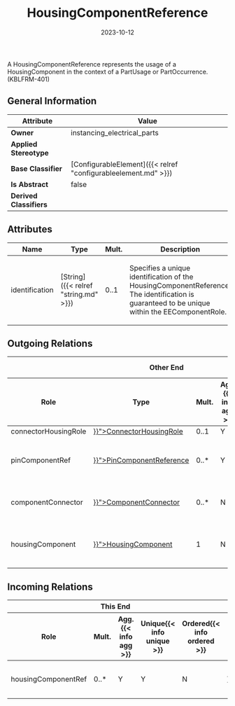 ﻿---
title: HousingComponentReference
toc: false
type: specs
date: "2023-10-12"
draft: false
specification: VEC
version: 2.1.0
documentType: "Recommendation"
elementType: Class
classes:
  - HousingComponentReference
menu_name: vec-2.1.0
---
<p>A HousingComponentReference represents the usage of a HousingComponent in the context of a PartUsage or PartOccurrence.  (KBLFRM-401) </p>

## General Information

| Attribute               | Value |
|-------------------------|-------|
| **Owner**               | instancing_electrical_parts |
| **Applied Stereotype**  |   |
| **Base Classifier**     | [ConfigurableElement]({{< relref "configurableelement.md" >}})<br/>  |
| **Is Abstract**         | false |
| **Derived Classifiers** |   |

## Attributes
|  Name  |  Type  |  Mult.  |  Description  |  Owning Classifier  |
|--------|--------|---------|---------------|--------------|
|identification| [String]({{< relref "string.md" >}}) | 0..1 | <p> Specifies a unique identification of the HousingComponentReference. The identification is guaranteed to be unique within the EEComponentRole.      </p> | [HousingComponentReference]({{< relref "housingcomponentreference.md" >}}) |

## Outgoing Relations
<table>
    <thead>
        <tr>
           <th colspan="6">Other End</th>
           <th colspan="1">This End</th>
           <th colspan="1">General</th>
        </tr>
        <tr>
           <th>Role</th>
           <th>Type</th>
           <th>Mult.</th>
           <th>Agg.{{< info agg >}}</th>
           <th>Unique{{< info unique >}}</th>
           <th>Ordered{{< info ordered >}}</th>
           <th>Mult.</th>
           <th>Description</th>
        </tr>
    <thead>
    <tbody>
    <tr>
        <td>connectorHousingRole</td>
        <td><a href="{{< relref "connectorhousingrole.md" >}}">ConnectorHousingRole</a></td>
        <td>0..1</td>
        <td>Y</td>
        <td>Y</td>
        <td>N</td>
        <td>0..1</td>
        <td></td>
    </tr>
    <tr>
        <td>pinComponentRef</td>
        <td><a href="{{< relref "pincomponentreference.md" >}}">PinComponentReference</a></td>
        <td>0..*</td>
        <td>Y</td>
        <td>Y</td>
        <td>N</td>
        <td>1</td>
        <td>Specifies the PinComponentReferences used in the HousingComponentReference.  (KBLFRM-401)</td>
    </tr>
    <tr>
        <td>componentConnector</td>
        <td><a href="{{< relref "componentconnector.md" >}}">ComponentConnector</a></td>
        <td>0..*</td>
        <td>N</td>
        <td>Y</td>
        <td>N</td>
        <td>0..*</td>
        <td>References the ComponentConnector that is realized by the referenced HousingComponentReference.</td>
    </tr>
    <tr>
        <td>housingComponent</td>
        <td><a href="{{< relref "housingcomponent.md" >}}">HousingComponent</a></td>
        <td>1</td>
        <td>N</td>
        <td>Y</td>
        <td>N</td>
        <td>0..*</td>
        <td>Points to the HousingComponent referenced by the HousingComponent reference.  (KBLFRM-401)</td>
    </tr>
    </tbody>
</table>

##  Incoming Relations
<table>
    <thead>
        <tr>
           <th colspan="5">This End</th>
           <th colspan="2">Other End</th>
           <th colspan="1">General</th>
        </tr>
        <tr>
           <th>Role</th>
           <th>Mult.</th>
           <th>Agg.{{< info agg >}}</th>
           <th>Unique{{< info unique >}}</th>
           <th>Ordered{{< info ordered >}}</th>
           <th>Type</th>
           <th>Mult.</th>
           <th>Description</th>
        </tr>
    <thead>
    <tbody>
    <tr>
        <td>housingComponentRef</td>
        <td>0..*</td>
        <td>Y</td>
        <td>Y</td>
        <td>N</td>
        <td><a href="{{< relref "eecomponentrole.md" >}}">EEComponentRole</a></td>
        <td>1</td>
        <td>Specifies the HousingComponentReferences used in the EEComponentRole.  (KBLFRM-401)</td>
    </tr>
    </tbody>
</table>



